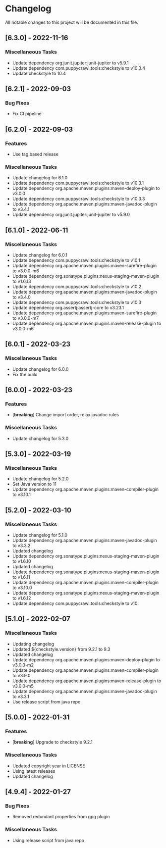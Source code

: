 # Changelog

All notable changes to this project will be documented in this file.

## [6.3.0] - 2022-11-16

### Miscellaneous Tasks

- Update dependency org.junit.jupiter:junit-jupiter to v5.9.1
- Update dependency com.puppycrawl.tools:checkstyle to v10.3.4
- Update checkstyle to 10.4

## [6.2.1] - 2022-09-03

### Bug Fixes

- Fix CI pipeline

## [6.2.0] - 2022-09-03

### Features

- Use tag based release

### Miscellaneous Tasks

- Update changelog for 6.1.0
- Update dependency com.puppycrawl.tools:checkstyle to v10.3.1
- Update dependency org.apache.maven.plugins:maven-deploy-plugin to v3.0.0
- Update dependency com.puppycrawl.tools:checkstyle to v10.3.3
- Update dependency org.apache.maven.plugins:maven-javadoc-plugin to v3.4.1
- Update dependency org.junit.jupiter:junit-jupiter to v5.9.0

## [6.1.0] - 2022-06-11

### Miscellaneous Tasks

- Update changelog for 6.0.1
- Update dependency com.puppycrawl.tools:checkstyle to v10.1
- Update dependency org.apache.maven.plugins:maven-surefire-plugin to v3.0.0-m6
- Update dependency org.sonatype.plugins:nexus-staging-maven-plugin to v1.6.13
- Update dependency com.puppycrawl.tools:checkstyle to v10.2
- Update dependency org.apache.maven.plugins:maven-javadoc-plugin to v3.4.0
- Update dependency com.puppycrawl.tools:checkstyle to v10.3
- Update dependency org.assertj:assertj-core to v3.23.1
- Update dependency org.apache.maven.plugins:maven-surefire-plugin to v3.0.0-m7
- Update dependency org.apache.maven.plugins:maven-release-plugin to v3.0.0-m6

## [6.0.1] - 2022-03-23

### Miscellaneous Tasks

- Update changelog for 6.0.0
- Fix the build

## [6.0.0] - 2022-03-23

### Features

- [**breaking**] Change import order, relax javadoc rules

### Miscellaneous Tasks

- Update changelog for 5.3.0

## [5.3.0] - 2022-03-19

### Miscellaneous Tasks

- Update changelog for 5.2.0
- Set Java version to 11
- Update dependency org.apache.maven.plugins:maven-compiler-plugin to v3.10.1

## [5.2.0] - 2022-03-10

### Miscellaneous Tasks

- Update changelog for 5.1.0
- Update dependency org.apache.maven.plugins:maven-javadoc-plugin to v3.3.2
- Updated changelog
- Update dependency org.sonatype.plugins:nexus-staging-maven-plugin to v1.6.10
- Updated changelog
- Update dependency org.sonatype.plugins:nexus-staging-maven-plugin to v1.6.11
- Update dependency org.apache.maven.plugins:maven-compiler-plugin to v3.10.0
- Update dependency org.sonatype.plugins:nexus-staging-maven-plugin to v1.6.12
- Update dependency com.puppycrawl.tools:checkstyle to v10

## [5.1.0] - 2022-02-07

### Miscellaneous Tasks

- Updating changelog
- Updated ${checkstyle.version} from 9.2.1 to 9.3
- Updated changelog
- Update dependency org.apache.maven.plugins:maven-deploy-plugin to v3.0.0-m2
- Update dependency org.apache.maven.plugins:maven-compiler-plugin to v3.9.0
- Update dependency org.apache.maven.plugins:maven-release-plugin to v3.0.0-m5
- Update dependency org.apache.maven.plugins:maven-javadoc-plugin to v3.3.1
- Use release script from java repo

## [5.0.0] - 2022-01-31

### Features

- [**breaking**] Upgrade to checkstyle 9.2.1

### Miscellaneous Tasks

- Updated copyright year in LICENSE
- Using latest releases
- Updated changelog

## [4.9.4] - 2022-01-27

### Bug Fixes

- Removed redundant properties from gpg plugin

### Miscellaneous Tasks

- Using release script from java repo

<!-- generated by git-cliff -->
